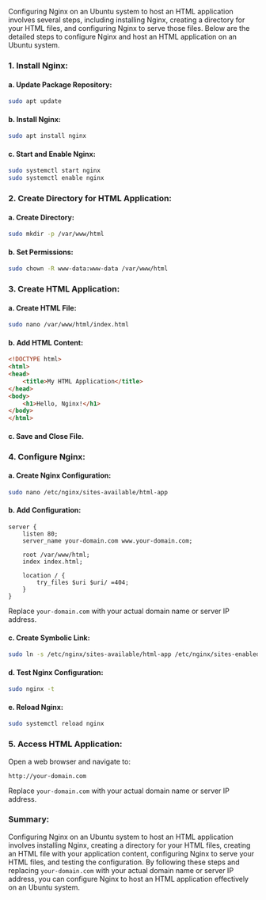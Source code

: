 Configuring Nginx on an Ubuntu system to host an HTML application involves several steps, including installing Nginx, creating a directory for your HTML files, and configuring Nginx to serve those files. Below are the detailed steps to configure Nginx and host an HTML application on an Ubuntu system.

### 1. Install Nginx:

#### a. Update Package Repository:

```bash
sudo apt update
```

#### b. Install Nginx:

```bash
sudo apt install nginx
```

#### c. Start and Enable Nginx:

```bash
sudo systemctl start nginx
sudo systemctl enable nginx
```

### 2. Create Directory for HTML Application:

#### a. Create Directory:

```bash
sudo mkdir -p /var/www/html
```

#### b. Set Permissions:

```bash
sudo chown -R www-data:www-data /var/www/html
```

### 3. Create HTML Application:

#### a. Create HTML File:

```bash
sudo nano /var/www/html/index.html
```

#### b. Add HTML Content:

```html
<!DOCTYPE html>
<html>
<head>
    <title>My HTML Application</title>
</head>
<body>
    <h1>Hello, Nginx!</h1>
</body>
</html>
```

#### c. Save and Close File.

### 4. Configure Nginx:

#### a. Create Nginx Configuration:

```bash
sudo nano /etc/nginx/sites-available/html-app
```

#### b. Add Configuration:

```nginx
server {
    listen 80;
    server_name your-domain.com www.your-domain.com;

    root /var/www/html;
    index index.html;

    location / {
        try_files $uri $uri/ =404;
    }
}
```

Replace `your-domain.com` with your actual domain name or server IP address.

#### c. Create Symbolic Link:

```bash
sudo ln -s /etc/nginx/sites-available/html-app /etc/nginx/sites-enabled/
```

#### d. Test Nginx Configuration:

```bash
sudo nginx -t
```

#### e. Reload Nginx:

```bash
sudo systemctl reload nginx
```

### 5. Access HTML Application:

Open a web browser and navigate to:

```text
http://your-domain.com
```

Replace `your-domain.com` with your actual domain name or server IP address.

### Summary:

Configuring Nginx on an Ubuntu system to host an HTML application involves installing Nginx, creating a directory for your HTML files, creating an HTML file with your application content, configuring Nginx to serve your HTML files, and testing the configuration. By following these steps and replacing `your-domain.com` with your actual domain name or server IP address, you can configure Nginx to host an HTML application effectively on an Ubuntu system.
